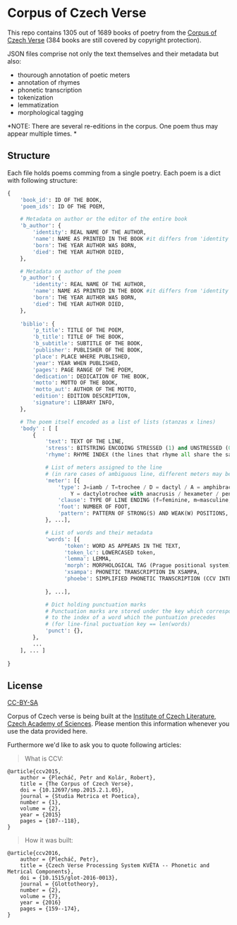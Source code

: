 # Corpus of Czech Verse

This repo contains 1305 out of 1689 books of poetry from the [Corpus of Czech Verse](http://versologie.cz/v2/web_content/corpus.php?lang=en) (384 books are still covered by copyright protection).

JSON files comprise not only the text themselves and their metadata but also:
<ul>
	<li>thourough annotation of poetic meters</li>
	<li>annotation of rhymes</li>
	<li>phonetic transcription</li>
	<li>tokenization</li>
	<li>lemmatization</li>
	<li>morphological tagging</li>
</ul>

*NOTE: There are several re-editions in the corpus. One poem thus may appear multiple times.
*
## Structure

Each file holds poems comming from a single poetry. Each poem is a dict with following structure:

```python
{
	'book_id': ID OF THE BOOK,
	'poem_ids': ID OF THE POEM,

	# Metadata on author or the editor of the entire book
	'b_author': {
		'identity': REAL NAME OF THE AUTHOR,
		'name': NAME AS PRINTED IN THE BOOK #it differs from 'identity' in case of pen name,
		'born': THE YEAR AUTHOR WAS BORN,
		'died': THE YEAR AUTHOR DIED,
	},

	# Metadata on author of the poem
	'p_author': {
		'identity': REAL NAME OF THE AUTHOR,
		'name': NAME AS PRINTED IN THE BOOK #it differs from 'identity' in case of pen name,
		'born': THE YEAR AUTHOR WAS BORN,
		'died': THE YEAR AUTHOR DIED,
	},
	
	'biblio': {
		'p_title': TITLE OF THE POEM,
		'b_title': TITLE OF THE BOOK,
		'b_subtitle': SUBTITLE OF THE BOOK,
		'publisher': PUBLISHER OF THE BOOK,
		'place': PLACE WHERE PUBLISHED,
		'year': YEAR WHEN PUBLISHED,
		'pages': PAGE RANGE OF THE POEM,
		'dedication': DEDICATION OF THE BOOK,
		'motto': MOTTO OF THE BOOK,
		'motto_aut': AUTHOR OF THE MOTTO,
		'edition': EDITION DESCRIPTION,
		'signature': LIBRARY INFO,
	},	

	# The poem itself encoded as a list of lists (stanzas x lines)
	'body' : [ [
		{
			'text': TEXT OF THE LINE,
			'stress': BITSTRING ENCODING STRESSED (1) and UNSTRESSED (0) SYLLABLES,
			'rhyme': RHYME INDEX (the lines that rhyme all share the same value here),

			# List of meters assigned to the line
			# (in rare cases of ambiguous line, different meters may be assigned to it)
			'meter': [{
				'type': J=iamb / T=trochee / D = dactyl / A = amphibrach / X = dactylotrochee / 
					Y = dactylotrochee with anacrusis / hexameter / pentameter / N = not recognized,
				'clause': TYPE OF LINE ENDING (f=feminine, m=masculine, a=acatalectic),
				'foot': NUMBER OF FOOT,
				'pattern': PATTERN OF STRONG(S) AND WEAK(W) POSITIONS,
			}, ...],

			# List of words and their metadata
			'words': [{
			      'token': WORD AS APPEARS IN THE TEXT,
			      'token_lc': LOWERCASED token,
			      'lemma': LEMMA,
			      'morph': MORPHOLOGICAL TAG (Prague positional system),
			      'xsampa': PHONETIC TRANSCRIPTION IN XSAMPA,
			      'phoebe': SIMPLIFIED PHONETIC TRANSCRIPTION (CCV INTERNAL FORMAT),
		
			}, ...],

			# Dict holding punctuation marks
			# Punctuation marks are stored under the key which corresponds
			# to the index of a word which the puntuation precedes
			# (for line-final puctuation key == len(words)
	 		'punct': {},		
		},
		...
	], ... ]
	
}

``` 



## License
[CC-BY-SA]("https://creativecommons.org/licenses/by-sa/4.0/")

Corpus of Czech verse is being built at the [Institute of Czech Literature, Czech Academy of Sciences](http://ucl.cas.cz).  Please mention this information whenever you use the data provided here. 

Furthermore we'd like to ask you to quote following articles:

> What is CCV:

```
@article{ccv2015,
	author = {Plecháč, Petr and Kolár, Robert},
	title = {The Corpus of Czech Verse},
	doi = {10.12697/smp.2015.2.1.05},
	journal = {Studia Metrica et Poetica},
	number = {1},
	volume = {2},
	year = {2015}
	pages = {107--118},
}
```
  
> How it was built:

```
@article{ccv2016,
	author = {Plecháč, Petr},
	title = {Czech Verse Processing System KVĚTA -- Phonetic and Metrical Components},
	doi = {10.1515/glot-2016-0013},
	journal = {Glottotheory},
	number = {2},
	volume = {7},
	year = {2016}
	pages = {159--174},
}
```
 
